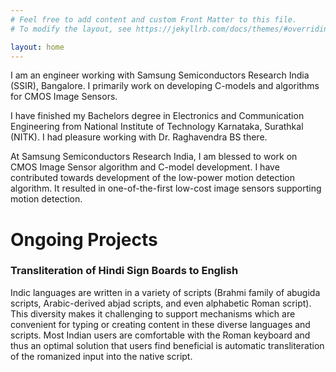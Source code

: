 ```yaml
---
# Feel free to add content and custom Front Matter to this file.
# To modify the layout, see https://jekyllrb.com/docs/themes/#overriding-theme-defaults

layout: home
---
```


I am an engineer working with Samsung Semiconductors Research India (SSIR), Bangalore. I primarily work on developing C-models and algorithms for CMOS Image Sensors.

I have finished my Bachelors degree in Electronics and Communication Engineering from National Institute of Technology Karnataka, Surathkal (NITK). I had pleasure working with Dr. Raghavendra BS there.

At Samsung Semiconductors Research India, I am blessed to work on CMOS Image Sensor algorithm and C-model development. I have contributed towards development of the low-power motion detection algorithm. It resulted in one-of-the-first low-cost image sensors supporting motion detection.

# Ongoing Projects

### Transliteration of Hindi Sign Boards to English
Indic languages are written in a variety of scripts (Brahmi family of abugida scripts, Arabic-derived abjad scripts, and even alphabetic Roman script). This diversity makes it challenging to support mechanisms which are convenient for typing or creating content in these diverse languages and scripts. Most Indian users are comfortable with the Roman keyboard and thus an optimal solution that users find beneficial is automatic transliteration of the romanized input into the native script.




